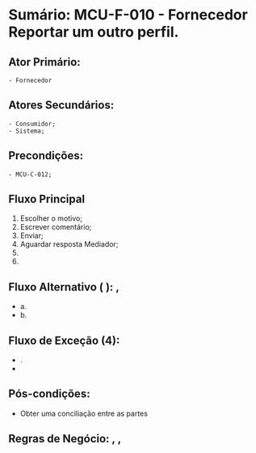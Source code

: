 # Sumário: MCU-F-010 - Fornecedor Reportar um outro perfil.
## Ator Primário: 
    - Fornecedor
## Atores Secundários: 
    - Consumidor;
    - Sistema;
## Precondições:
    - MCU-C-012;
## Fluxo Principal
1.  Escolher o motivo;
2.  Escrever comentário;
3.  Enviar;
4.  Aguardar resposta Mediador;
5. 
6. 
##  Fluxo Alternativo ( ): ,
 -  a. 
 -  b. 
##  Fluxo de Exceção (4): 
- .
 -  
##  Pós-condições: 
- Obter uma conciliação entre as partes
##  Regras de Negócio: , , 
